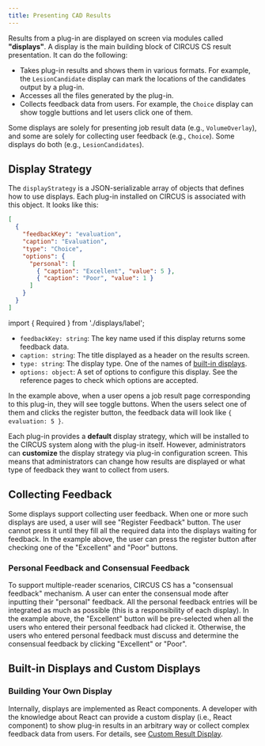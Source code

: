 ```yaml
---
title: Presenting CAD Results
---
```


Results from a plug-in are displayed on screen via modules called **"displays"**. A display is the main building block of CIRCUS CS result presentation. It can do the following:

- Takes plug-in results and shows them in various formats. For example, the `LesionCandidate` display can mark the locations of the candidates output by a plug-in.
- Accesses all the files generated by the plug-in.
- Collects feedback data from users. For example, the `Choice` display can show toggle buttions and let users click one of them.

Some displays are solely for presenting job result data (e.g., `VolumeOverlay`), and some are solely for collecting user feedback (e.g., `Choice`). Some displays do both (e.g., `LesionCandidates`).

## Display Strategy

The `displayStrategy` is a JSON-serializable array of objects that defines how to use displays. Each plug-in installed on CIRCUS is associated with this object. It looks like this:

```json
[
  {
    "feedbackKey": "evaluation",
    "caption": "Evaluation",
    "type": "Choice",
    "options": {
      "personal": [
        { "caption": "Excellent", "value": 5 },
        { "caption": "Poor", "value": 1 }
      ]
    }
  }
]
```

import { Required } from './displays/label';

- `feedbackKey: string`: The key name used if this display returns some feedback data.
- `caption: string`: The title displayed as a header on the results screen.
- `type: string`: <Required /> The display type. One of the names of [built-in displays](./displays/index.md).
- `options: object`: A set of options to configure this display. See the reference pages to check which options are accepted.

In the example above, when a user opens a job result page corresponding to this plug-in, they will see toggle buttons. When the users select one of them and clicks the register button, the feedback data will look like `{ evaluation: 5 }`.

Each plug-in provides a **default** display strategy, which will be installed to the CIRCUS system along with the plug-in itself. However, administrators can **customize** the display strategy via plug-in configuration screen. This means that administrators can change how results are displayed or what type of feedback they want to collect from users.

## Collecting Feedback

Some displays support collecting user feedback. When one or more such displays are used, a user will see "Register Feedback" button. The user cannot press it until they fill all the required data into the displays waiting for feedback. In the example above, the user can press the register button after checking one of the "Excellent" and "Poor" buttons.

### Personal Feedback and Consensual Feedback

To support multiple-reader scenarios, CIRCUS CS has a "consensual feedback" mechanism. A user can enter the consensual mode after inputting their "personal" feedback. All the personal feedback entries will be integrated as much as possible (this is a responsibility of each display). In the example above, the "Excellent" button will be pre-selected when all the users who entered their personal feedback had clicked it. Otherwise, the users who entered personal feedback must discuss and determine the consensual feedback by clicking "Excellent" or "Poor".

## Built-in Displays and Custom Displays

### Building Your Own Display

Internally, displays are implemented as React components. A developer with the knowledge about React can provide a custom display (i.e., React component) to show plug-in results in an arbitrary way or collect complex feedback data from users. For details, see [Custom Result Display](./custom-display.md).
